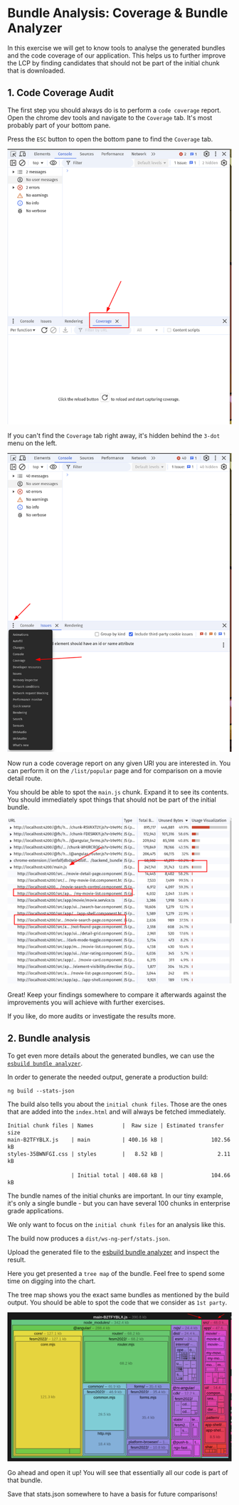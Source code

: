# Bundle Analysis: Coverage & Bundle Analyzer

In this exercise we will get to know tools to analyse the generated bundles
and the code coverage of our application.
This helps us to further improve the LCP by finding candidates that should
not be part of the initial chunk that is downloaded.

## 1. Code Coverage Audit

The first step you should always do is to perform a `code coverage` report. Open
the chrome dev tools and navigate to the `Coverage` tab. It's most probably
part of your bottom pane.

Press the `ESC` button to open the bottom pane to find the `Coverage` tab.

![coverage-tab.png](images/bundle-analysis/coverage-tab.png)

If you can't find the `Coverage` tab right away,
it's hidden behind the `3-dot` menu on the left.

![coverage-tab-add.png](images/bundle-analysis/coverage-tab-add.png)

Now run a code coverage report on any given URl you are interested in.
You can perform it on the `/list/popular` page and for comparison on a movie detail route.

You should be able to spot the `main.js` chunk. Expand it to see its contents.
You should immediately spot things that should not be part of the initial bundle.

![coverage-tab-analysis.png](images/bundle-analysis/coverage-tab-analysis.png)

Great! Keep your findings somewhere to compare it afterwards against the improvements
you will achieve with further exercises.

If you like, do more audits or investigate the results more. 

## 2. Bundle analysis

To get even more details about the generated bundles,
we can use the [`esbuild bundle analyzer`](https://esbuild.github.io/analyze/).

In order to generate the needed output, generate a production build:

```shell
ng build --stats-json
```

The build also tells you about the `initial chunk files`. Those are the ones that
are added into the `index.html` and will always be fetched immediately. 

```shell
Initial chunk files | Names         |  Raw size | Estimated transfer size
main-B2TFYBLX.js    | main          | 400.16 kB |               102.56 kB
styles-35BWNFGI.css | styles        |   8.52 kB |                 2.11 kB

                    | Initial total | 408.68 kB |               104.66 kB
```

The bundle names of the initial chunks are important. In our tiny example, it's only a single
bundle - but you can have several 100 chunks in enterprise grade applications.

We only want to focus on the `initial chunk files` for an analysis like this.

The build now produces a `dist/ws-ng-perf/stats.json`.

Upload the generated file to the [esbuild bundle analyzer](https://esbuild.github.io/analyze/) and
inspect the result.

Here you get presented a `tree map` of the bundle. Feel free to spend some time on
digging into the chart.

The tree map shows you the exact same bundles as mentioned by the build output.
You should be able to spot the code that we consider as `1st party`.

![bundle-analyzer-our-code.png](images/bundle-analysis/bundle-analyzer-our-code.png)

Go ahead and open it up! You will see that essentially all our code is part of that bundle.

Save that stats.json somewhere to have a basis for future comparisons!





